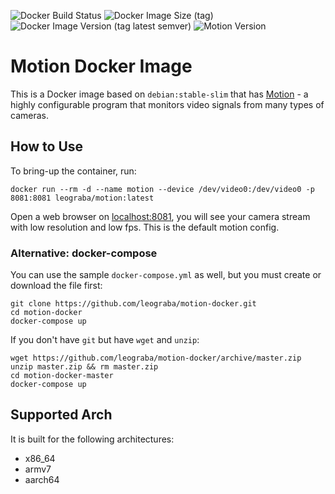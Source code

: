![Docker Build Status](https://github.com/leograba/motion-docker/workflows/Build%20motion/badge.svg)
![Docker Image Size (tag)](https://img.shields.io/docker/image-size/leograba/motion/latest)
![Docker Image Version (tag latest semver)](https://img.shields.io/docker/v/_/debian/stable-20210408-slim?label=Debian%20base%20container)
![Motion Version](https://img.shields.io/badge/Motion-4.1.1--1.1%2Bb2-blue)

# Motion Docker Image #

This is a Docker image based on `debian:stable-slim` that has
[Motion](https://motion-project.github.io/) - a highly configurable program
that monitors video signals from many types of cameras.

## How to Use ##

To bring-up the container, run:

```
docker run --rm -d --name motion --device /dev/video0:/dev/video0 -p 8081:8081 leograba/motion:latest
```

Open a web browser on [localhost:8081](localhost:8081), you will see your camera stream with low resolution and low fps. This is the default motion config.

### Alternative: docker-compose ###

You can use the sample `docker-compose.yml` as well, but you must create or
download the file first:

```
git clone https://github.com/leograba/motion-docker.git
cd motion-docker
docker-compose up
```

If you don't have `git` but have `wget` and `unzip`:

```
wget https://github.com/leograba/motion-docker/archive/master.zip
unzip master.zip && rm master.zip
cd motion-docker-master
docker-compose up
```

## Supported Arch ##

It is built for the following architectures:

- x86_64
- armv7
- aarch64